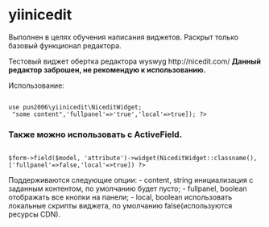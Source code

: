 # yiinicedit

<p>
Выполнен в целях обучения написания виджетов.
Раскрыт только базовый функционал редактора.
</p>
<p>
Тестовый виджет обертка редактора wyswyg http://nicedit.com/
  <b>Данный редактор заброшен, не рекомендую к использованию.</b>
</p>
<p>Использование:</p>
<code>
use pun2006\yiinicedit\NiceditWidget;
<?=  NiceditWidget::widget(['content' => "some content",'fullpanel'=>'true','local'=>true]); ?>
</code>	

<h3>Также можно использовать с ActiveField.</h3>
<code>
$form->field($model, 'attribute')->widget(NiceditWidget::classname(),['fullpanel'=>false,'local'=>true]) ?>
</code>			
<p>Поддерживаются следующие опции:
- content, string инициализация с заданным контентом, по умолчанию будет пусто;
- fullpanel, boolean отображать все кнопки на панели;
- local, boolean использовать локальные скрипты виджета, по умолчанию false(используются ресурсы CDN).
</p>
